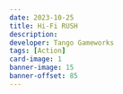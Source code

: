 ```yaml
---
date: 2023-10-25
title: Hi-Fi RUSH
description:
developer: Tango Gameworks
tags: [Action]
card-image: 1
banner-image: 15
banner-offset: 85
---
```

